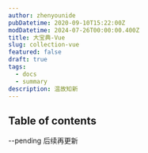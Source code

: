```yaml
---
author: zhenyounide
pubDatetime: 2020-09-10T15:22:00Z
modDatetime: 2024-07-26T00:00:00.400Z
title: 大宝典-Vue
slug: collection-vue
featured: false
draft: true
tags:
  - docs
  - summary
description: 温故知新
---
```


## Table of contents

--pending 后续再更新
